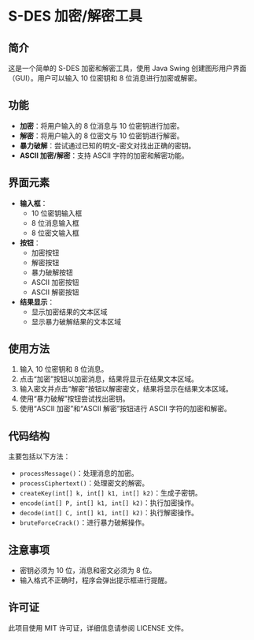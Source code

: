 # S-DES 加密/解密工具

## 简介
这是一个简单的 S-DES 加密和解密工具，使用 Java Swing 创建图形用户界面（GUI）。用户可以输入 10 位密钥和 8 位消息进行加密或解密。

## 功能
- **加密**：将用户输入的 8 位消息与 10 位密钥进行加密。
- **解密**：将用户输入的 8 位密文与 10 位密钥进行解密。
- **暴力破解**：尝试通过已知的明文-密文对找出正确的密钥。
- **ASCII 加密/解密**：支持 ASCII 字符的加密和解密功能。

## 界面元素
- **输入框**：
  - 10 位密钥输入框
  - 8 位消息输入框
  - 8 位密文输入框
- **按钮**：
  - 加密按钮
  - 解密按钮
  - 暴力破解按钮
  - ASCII 加密按钮
  - ASCII 解密按钮
- **结果显示**：
  - 显示加密结果的文本区域
  - 显示暴力破解结果的文本区域

## 使用方法
1. 输入 10 位密钥和 8 位消息。
2. 点击“加密”按钮以加密消息，结果将显示在结果文本区域。
3. 输入密文并点击“解密”按钮以解密密文，结果将显示在结果文本区域。
4. 使用“暴力破解”按钮尝试找出密钥。
5. 使用“ASCII 加密”和“ASCII 解密”按钮进行 ASCII 字符的加密和解密。

## 代码结构
主要包括以下方法：
- `processMessage()`：处理消息的加密。
- `processCiphertext()`：处理密文的解密。
- `createKey(int[] k, int[] k1, int[] k2)`：生成子密钥。
- `encode(int[] P, int[] k1, int[] k2)`：执行加密操作。
- `decode(int[] C, int[] k1, int[] k2)`：执行解密操作。
- `bruteForceCrack()`：进行暴力破解操作。

## 注意事项
- 密钥必须为 10 位，消息和密文必须为 8 位。
- 输入格式不正确时，程序会弹出提示框进行提醒。

## 许可证
此项目使用 MIT 许可证，详细信息请参阅 LICENSE 文件。
